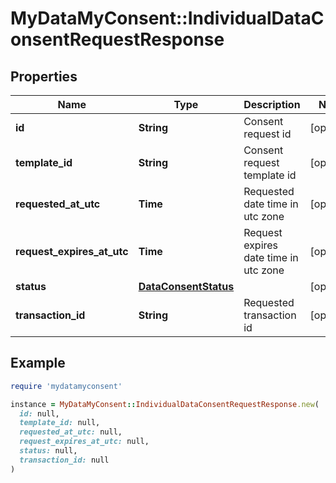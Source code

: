 # MyDataMyConsent::IndividualDataConsentRequestResponse

## Properties

| Name | Type | Description | Notes |
| ---- | ---- | ----------- | ----- |
| **id** | **String** | Consent request id | [optional] |
| **template_id** | **String** | Consent request template id | [optional] |
| **requested_at_utc** | **Time** | Requested date time in utc zone | [optional] |
| **request_expires_at_utc** | **Time** | Request expires date time in utc zone | [optional] |
| **status** | [**DataConsentStatus**](DataConsentStatus.md) |  | [optional] |
| **transaction_id** | **String** | Requested transaction id | [optional] |

## Example

```ruby
require 'mydatamyconsent'

instance = MyDataMyConsent::IndividualDataConsentRequestResponse.new(
  id: null,
  template_id: null,
  requested_at_utc: null,
  request_expires_at_utc: null,
  status: null,
  transaction_id: null
)
```

